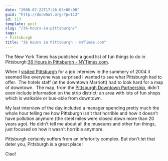```yaml
---
date: "2008-07-22T17:26:05+00:00"
guid: "http://docwhat.org/?p=113"
id: 113
template: post
slug: "/36-hours-in-pittsburgh/"
tags:
- Pittsburgh
title: "36 Hours in Pittsburgh - NYTimes.com"
---
```


The New York Times has published a good list of fun things to do in
Pittsburgh:[36 Hours in Pittsburgh - NYTimes.com](http://travel.nytimes.com/2008/07/06/travel/06hours.html?scp=4&sq=pittsbur).

When I
[visited Pittsburgh](https://www.flickr.com/photos/docwhat/2285905669/in/set-72157603971546995/ 'Photos of my visit in Pittsburgh')
for a job interview in the summery of 2004 it seemed like everyone was surprised
I wanted to see what Pittsburgh had to offer.  The hotels staff (at the downtown
Marriott) had to look hard for a map of downtown.  The map, from the
[Pittsburgh Downtown Partnership](http://www.downtownpittsburgh.com/), didn't
even include information on the strip district; an area with lots of fun shops
which is walkable or bus-able from downtown.

My last interview of the day included a manager spending pretty much the whole
hour telling me how Pittsburgh isn't that horrible and how it doesn't have
pollution anymore (the steel miles were closed down more than 20 years ago). He
didn't tell me about all the museums and other fun things, just focused on how
it wasn't horrible anymore.

Pittsburgh certainly suffers from an inferiority complex. But don't let that
deter you, Pittsburgh is a great place!

Ciao!
